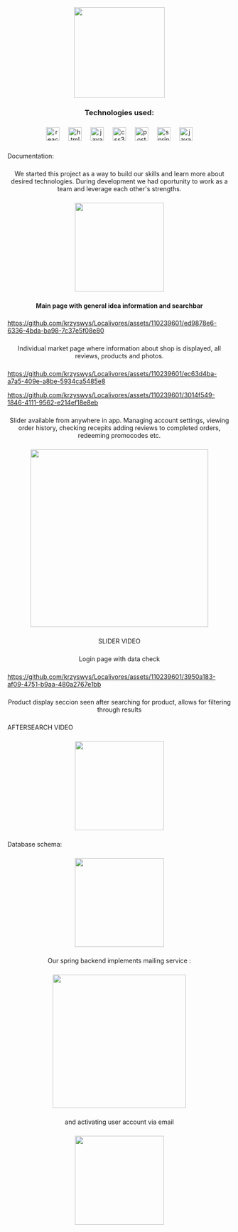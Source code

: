 <div align="center">
  <img height="204" src="https://i.imgur.com/X1s69yF.png"  />
</div>

###

<h3 align="center">Technologies used:</h3>

###

<div align="center">
  <img src="https://cdn.jsdelivr.net/gh/devicons/devicon/icons/react/react-original.svg" height="30" alt="react logo"  />
  <img width="12" />
  <img src="https://cdn.jsdelivr.net/gh/devicons/devicon/icons/html5/html5-original.svg" height="30" alt="html5 logo"  />
  <img width="12" />
  <img src="https://cdn.jsdelivr.net/gh/devicons/devicon/icons/javascript/javascript-original.svg" height="30" alt="javascript logo"  />
  <img width="12" />
  <img src="https://cdn.jsdelivr.net/gh/devicons/devicon/icons/css3/css3-original.svg" height="30" alt="css3 logo"  />
  <img width="12" />
  <img src="https://cdn.jsdelivr.net/gh/devicons/devicon/icons/postgresql/postgresql-original.svg" height="30" alt="postgresql logo"  />
  <img width="12" />
  <img src="https://cdn.jsdelivr.net/gh/devicons/devicon/icons/spring/spring-original.svg" height="30" alt="spring logo"  />
  <img width="12" />
  <img src="https://cdn.jsdelivr.net/gh/devicons/devicon/icons/java/java-original.svg" height="30" alt="java logo"  />
</div>

###

<p align="left">Documentation:</p>

###

<p align="center">We started this project as a way to build our skills and learn more about desired technologies. During development we had oportunity to work as a team and leverage each other's strengths.</p>

###

<div align="center">
  <img height="200" src="https://i.imgur.com/bi0xTih.png"  />
</div>

###

<h4 align="center">Main page with general idea information and searchbar</h4>

###

https://github.com/krzyswys/Localivores/assets/110239601/ed9878e6-6336-4bda-ba98-7c37e5f08e80


###

<p align="center">Individual market page where information about shop is displayed, all reviews, products and photos.</p>

###


https://github.com/krzyswys/Localivores/assets/110239601/ec63d4ba-a7a5-409e-a8be-5934ca5485e8



https://github.com/krzyswys/Localivores/assets/110239601/3014f549-1846-4111-9562-e214ef18e8eb


###

<p align="center">Slider available from anywhere in app. Managing account settings, viewing order history, checking recepits adding reviews to completed orders, redeeming promocodes etc.</p>

###

<div align="center">
  <img height="400" src="https://i.imgur.com/WL6biTY.jpg"  />
</div>

###

<p align="center">SLIDER VIDEO</p>

###

<p align="center">Login page with data check</p>

###


https://github.com/krzyswys/Localivores/assets/110239601/3950a183-af09-4751-b9aa-480a2767e1bb


###

<p align="center">Product display seccion seen after searching for product, allows for filtering through results</p>

###

<p align="left">AFTERSEARCH VIDEO</p>

###

<div align="center">
  <img height="200" src="https://i.imgur.com/6FfTRrW.png"  />
</div>

###

<p align="left">Database schema:</p>

###

<div align="center">
  <img height="200" src="https://i.imgur.com/Lbs0dag.png"  />
</div>

###

<p align="center">Our spring backend implements mailing service :</p>

###

<div align="center">
  <img height="300" src="https://i.imgur.com/jV2YW7O.png"  />
</div>

###

<p align="center">and activating user account via email</p>

###

<div align="center">
  <img height="200" src="https://i.imgur.com/9yb7KBJ.png"  />
</div>

###
